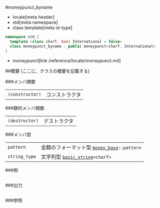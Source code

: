 #moneypunct_byname
* locale[meta header]
* std[meta namespace]
* class template[meta id-type]

```cpp
namespace std {
  template <class charT, bool International = false>
  class moneypunct_byname : public moneypunct<charT, International>
}
```
* moneypunct[link /reference/locale/moneypunct.md]

##概要
(ここに、クラスの概要を記載する)

###メンバ関数

| | |
|----------------------------|-----------------------|
| `(constructor)` | コンストラクタ |

###静的メンバ関数

| | |
|---------------------------|--------------------|
| `(destructor)` | デストラクタ |

###メンバ型

| | |
|-------------------------------------------------------------------------|---------------------------------------------------------------------------------------------------------------------------------------------------|
| `pattern` | 金額のフォーマット型 [`money_base`](/reference/locale/money_base.md)`::pattern` |
| `string_type` | 文字列型 [`basic_string`](/reference/string/basic_string.md)`<charT>` |

###例
```cpp
```

###出力
```
```

###参照
